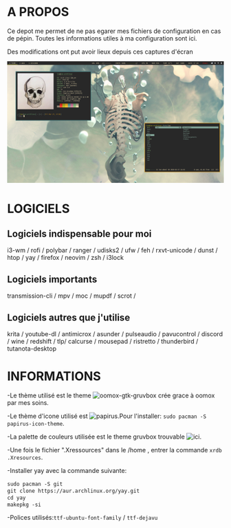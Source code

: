 # A PROPOS

Ce depot me permet de ne pas egarer mes fichiers de configuration en cas de pépin.
Toutes les informations utiles à ma configuration sont ici.

Des modifications ont put avoir lieux depuis ces captures d'écran

![Screenshot](/Screenshot/screenshot_1.png)

# LOGICIELS
## Logiciels indispensable pour moi
i3-wm / rofi / polybar / ranger / udisks2 / ufw / feh / rxvt-unicode / dunst / htop / yay / firefox / neovim / zsh / i3lock

## Logiciels importants
transmission-cli / mpv / moc / mupdf / scrot / 

## Logiciels autres que j'utilise
krita / youtube-dl / antimicrox / asunder / pulseaudio / pavucontrol / discord / wine / redshift / tlp/ calcurse / mousepad / ristretto / thunderbird / tutanota-desktop

# INFORMATIONS

-Le thème utilisé est le theme ![oomox-gtk-gruvbox](https://github.com/leomarchand51/oomox-gtk-gruvbox) crée grace à oomox par mes soins.

-Le thème d'icone utilisé est ![papirus](https://github.com/PapirusDevelopmentTeam/papirus-icon-theme/).Pour l'installer:
`sudo pacman -S papirus-icon-theme`.

-La palette de couleurs utilisée est le theme gruvbox trouvable ![ici](https://github.com/morhetz/gruvbox-contrib).

-Une fois le fichier ".Xressources" dans le /home , entrer la commande `xrdb .Xresources`.

-Installer yay avec la commande suivante:

```
sudo pacman -S git
git clone https://aur.archlinux.org/yay.git
cd yay
makepkg -si
```
-Polices utilisés:`ttf-ubuntu-font-family` / `ttf-dejavu`
